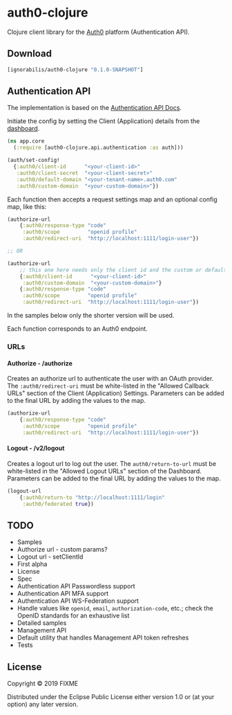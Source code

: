 # auth0-clojure

Clojure client library for the [Auth0](https://auth0.com)  platform (Authentication API).

## Download

```clojure
[ignorabilis/auth0-clojure "0.1.0-SNAPSHOT"]
```

## Authentication API

The implementation is based on the [Authentication API Docs](https://auth0.com/docs/api/authentication).

Initiate the config by setting the Client (Application) details from the [dashboard](https://manage.auth0.com/#/applications).

```clojure
(ns app.core
  (:require [auth0-clojure.api.authentication :as auth]))

(auth/set-config!
  {:auth0/client-id      "<your-client-id>"
   :auth0/client-secret  "<your-client-secret>"
   :auth0/default-domain "<your-tenant-name>.auth0.com"
   :auth0/custom-domain  "<your-custom-domain>"})
```

Each function then accepts a request settings map and an optional config map, like this:

```clojure
(authorize-url
    {:auth0/response-type "code"
     :auth0/scope         "openid profile"
     :auth0/redirect-uri  "http://localhost:1111/login-user"})

;; OR

(authorize-url
    ;; this one here needs only the client id and the custom or default domain
    {:auth0/client-id      "<your-client-id>"
     :auth0/custom-domain  "<your-custom-domain>"}
    {:auth0/response-type "code"
     :auth0/scope         "openid profile"
     :auth0/redirect-uri  "http://localhost:1111/login-user"})
```

In the samples below only the shorter version will be used.

Each function corresponds to an Auth0 endpoint.

### URLs

#### Authorize - /authorize

Creates an authorize url to authenticate the user with an OAuth provider.
The `:auth0/redirect-uri` must be white-listed in the "Allowed Callback URLs" section
of the Client (Application) Settings. Parameters can be added to the final URL by
adding the values to the map.

```clojure
(authorize-url
    {:auth0/response-type "code"
     :auth0/scope         "openid profile"
     :auth0/redirect-uri  "http://localhost:1111/login-user"})
```

#### Logout - /v2/logout

Creates a logout url to log out the user.
The `auth0/return-to-url` must be white-listed in the "Allowed Logout URLs" section
of the Dashboard. Parameters can be added to the final URL by adding the values to the map.

```clojure
(logout-url
    {:auth0/return-to "http://localhost:1111/login"
     :auth0/federated true})
```

## TODO

- Samples
- Authorize url - custom params?
- Logout url - setClientId
- First alpha
- License
- Spec
- Authentication API Passwordless support
- Authentication API MFA support
- Authentication API WS-Federation support
- Handle values like `openid`, `email`, `authorization-code`, etc.; check the OpenID standards for an exhaustive list
- Detailed samples
- Management API
- Default utility that handles Management API token refreshes
- Tests

## License

Copyright © 2019 FIXME

Distributed under the Eclipse Public License either version 1.0 or (at
your option) any later version.
